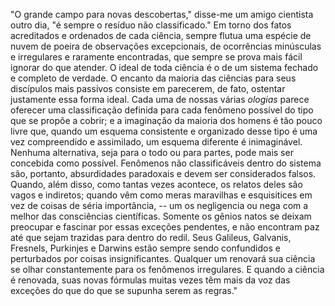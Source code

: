 "O grande campo para novas descobertas," disse-me um amigo cientista outro dia, "é sempre o resíduo não classificado." Em torno dos fatos acreditados e ordenados de cada ciência, sempre flutua uma espécie de nuvem de poeira de observações excepcionais, de ocorrências minúsculas e irregulares e raramente encontradas, que sempre se prova mais fácil ignorar do que atender. O ideal de toda ciência é o de um sistema fechado e completo de verdade. O encanto da maioria das ciências para seus discípulos mais passivos consiste em parecerem, de fato, ostentar justamente essa forma ideal. Cada uma de nossas várias _ologias_ parece oferecer uma classificação definida para cada fenômeno possível do tipo que se propõe a cobrir; e a imaginação da maioria dos homens é tão pouco livre que, quando um esquema consistente e organizado desse tipo é uma vez compreendido e assimilado, um esquema diferente é inimaginável. Nenhuma alternativa, seja para o todo ou para partes, pode mais ser concebida como possível. Fenômenos não classificáveis dentro do sistema são, portanto, absurdidades paradoxais e devem ser considerados falsos. Quando, além disso, como tantas vezes acontece, os relatos deles são vagos e indiretos; quando vêm como meras maravilhas e esquisitices em vez de coisas de séria importância, -- um os negligencia ou nega com a melhor das consciências científicas. Somente os gênios natos se deixam preocupar e fascinar por essas exceções pendentes, e não encontram paz até que sejam trazidas para dentro do redil. Seus Galileus, Galvanis, Fresnels, Purkinjes e Darwins estão sempre sendo confundidos e perturbados por coisas insignificantes. Qualquer um renovará sua ciência se olhar constantemente para os fenômenos irregulares. E quando a ciência é renovada, suas novas fórmulas muitas vezes têm mais da voz das exceções do que do que se supunha serem as regras."
